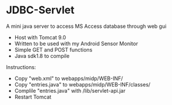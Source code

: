 # JDBC-Servlet
A mini java server to access MS Access database through web gui

- Host with Tomcat 9.0
- Written to be used with my Android Sensor Monitor
- Simple GET and POST functions
- Java sdk1.8 to compile

Instructions:
- Copy "web.xml" to webapps/midp/WEB-INF/
- Copy "entries.java" to webapps/midp/WEB-INF/classes/
- Complile "entries.java" with /lib/servlet-api.jar
- Restart Tomcat



